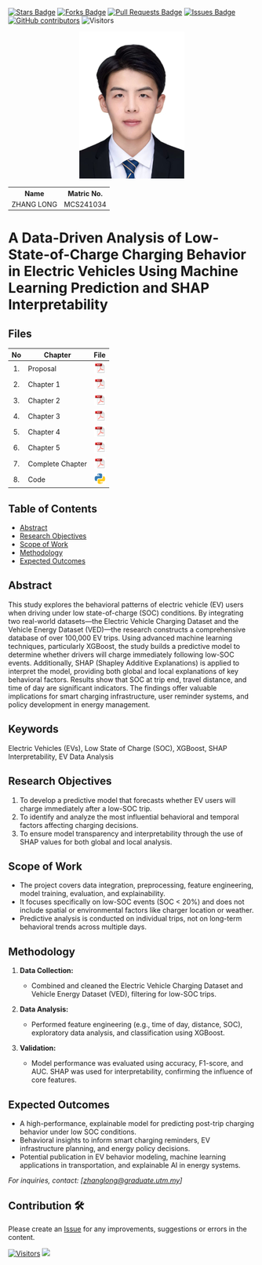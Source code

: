 <a href="https://github.com/drshahizan/research-design/stargazers"><img src="https://img.shields.io/github/stars/drshahizan/research-design" alt="Stars Badge"/></a>
<a href="https://github.com/drshahizan/research-design/network/members"><img src="https://img.shields.io/github/forks/drshahizan/research-design" alt="Forks Badge"/></a>
<a href="https://github.com/drshahizan/research-design/pulls"><img src="https://img.shields.io/github/issues-pr/drshahizan/research-design" alt="Pull Requests Badge"/></a>
<a href="https://github.com/drshahizan/research-design"><img src="https://img.shields.io/github/issues/drshahizan/research-design" alt="Issues Badge"/></a>
<a href="https://github.com/drshahizan/research-design/graphs/contributors"><img alt="GitHub contributors" src="https://img.shields.io/github/contributors/drshahizan/research-design?color=2b9348"></a>
![Visitors](https://api.visitorbadge.io/api/visitors?path=https%3A%2F%2Fgithub.com%2Fdrshahizan%2BDM&labelColor=%23d9e3f0&countColor=%23697689&style=flat)

<p align="center">
  <img height="300px" src="https://github.com/DragonDateScience/ZHANG-LONG/blob/main/Images/ZHANG%20LONG.jpg?raw=true" alt="Profile Image">
</p>

<table align="center">
  <tr>
    <th>Name</th>
    <th>Matric No.</th>
  </tr>
  <tr>
    <td>ZHANG LONG</td>
    <td>MCS241034</td>
  </tr>
</table>

# A Data-Driven Analysis of Low-State-of-Charge Charging Behavior in Electric Vehicles Using Machine Learning Prediction and SHAP Interpretability

## Files

| No  | Chapter     |                                                 File |
| :-: | ---------- | :---------------------------------------------------------------------------------------------------: |
|  1.  | Proposal | <a href="file/DragonDateScience/proposal-DragonDateScience.pdf/"><img src="img/pdf.svg" width="24px" height="24px"></a> |
|  2.  | Chapter 1 | <a href="c1/"><img src="img/pdf.svg" width="24px" height="24px"></a> |
|  3.  | Chapter 2 | <a href="c2/"><img src="img/pdf.svg" width="24px" height="24px"></a> |
|  4.  | Chapter 3 | <a href="c3/"><img src="img/pdf.svg" width="24px" height="24px"></a> |
|  5.  | Chapter 4 | <a href="c4/"><img src="img/pdf.svg" width="24px" height="24px"></a> |
|  6.  | Chapter 5 | <a href="c5/"><img src="img/pdf.svg" width="24px" height="24px"></a> |
|  7.  | Complete Chapter | <a href="Full Chapter/"><img src="img/pdf.svg" width="24px" height="24px"></a> |
|  8.  | Code | <a href="code"><img src="img/python_icon.png" width="24px" height="24px"></a> |


## Table of Contents
- [Abstract](#abstract)
- [Research Objectives](#research-objectives)
- [Scope of Work](#scope-of-work)
- [Methodology](#methodology)
- [Expected Outcomes](#expected-outcomes)

## Abstract

This study explores the behavioral patterns of electric vehicle (EV) users when driving under low state-of-charge (SOC) conditions. By integrating two real-world datasets—the Electric Vehicle Charging Dataset and the Vehicle Energy Dataset (VED)—the research constructs a comprehensive database of over 100,000 EV trips. Using advanced machine learning techniques, particularly XGBoost, the study builds a predictive model to determine whether drivers will charge immediately following low-SOC events. Additionally, SHAP (Shapley Additive Explanations) is applied to interpret the model, providing both global and local explanations of key behavioral factors. Results show that SOC at trip end, travel distance, and time of day are significant indicators. The findings offer valuable implications for smart charging infrastructure, user reminder systems, and policy development in energy management.

## Keywords

Electric Vehicles (EVs), Low State of Charge (SOC), XGBoost, SHAP Interpretability, EV Data Analysis

## Research Objectives

1. To develop a predictive model that forecasts whether EV users will charge immediately after a low-SOC trip.
2. To identify and analyze the most influential behavioral and temporal factors affecting charging decisions.
3. To ensure model transparency and interpretability through the use of SHAP values for both global and local analysis.

## Scope of Work
- The project covers data integration, preprocessing, feature engineering, model training, evaluation, and explainability.
- It focuses specifically on low-SOC events (SOC < 20%) and does not include spatial or environmental factors like charger location or weather.
- Predictive analysis is conducted on individual trips, not on long-term behavioral trends across multiple days.
## Methodology

1. **Data Collection:**
   - Combined and cleaned the Electric Vehicle Charging Dataset and Vehicle Energy Dataset (VED), filtering for low-SOC trips.

2. **Data Analysis:**
   - Performed feature engineering (e.g., time of day, distance, SOC), exploratory data analysis, and classification using XGBoost.

3. **Validation:**
   - Model performance was evaluated using accuracy, F1-score, and AUC. SHAP was used for interpretability, confirming the influence of core features.

## Expected Outcomes

- A high-performance, explainable model for predicting post-trip charging behavior under low SOC conditions.
- Behavioral insights to inform smart charging reminders, EV infrastructure planning, and energy policy decisions.
- Potential publication in EV behavior modeling, machine learning applications in transportation, and explainable AI in energy systems.

*For inquiries, contact: [zhanglong@graduate.utm.my]*

 




## Contribution 🛠️
Please create an [Issue](https://github.com/drshahizan/research-design/issues) for any improvements, suggestions or errors in the content.

[![Visitors](https://api.visitorbadge.io/api/visitors?path=https%3A%2F%2Fgithub.com%2Fdrshahizan&labelColor=%23697689&countColor=%23555555&style=plastic)](https://visitorbadge.io/status?path=https%3A%2F%2Fgithub.com%2Fdrshahizan)
![](https://hit.yhype.me/github/profile?user_id=81284918)

